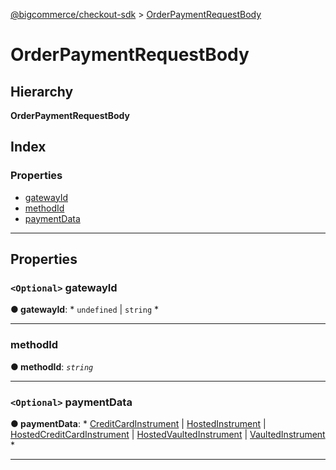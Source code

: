 [@bigcommerce/checkout-sdk](../README.md) > [OrderPaymentRequestBody](../interfaces/orderpaymentrequestbody.md)

# OrderPaymentRequestBody

## Hierarchy

**OrderPaymentRequestBody**

## Index

### Properties

* [gatewayId](orderpaymentrequestbody.md#gatewayid)
* [methodId](orderpaymentrequestbody.md#methodid)
* [paymentData](orderpaymentrequestbody.md#paymentdata)

---

## Properties

<a id="gatewayid"></a>

### `<Optional>` gatewayId

**● gatewayId**: * `undefined` &#124; `string`
*

___
<a id="methodid"></a>

###  methodId

**● methodId**: *`string`*

___
<a id="paymentdata"></a>

### `<Optional>` paymentData

**● paymentData**: * [CreditCardInstrument](creditcardinstrument.md) &#124; [HostedInstrument](hostedinstrument.md) &#124; [HostedCreditCardInstrument](../#hostedcreditcardinstrument) &#124; [HostedVaultedInstrument](../#hostedvaultedinstrument) &#124; [VaultedInstrument](vaultedinstrument.md)
*

___

